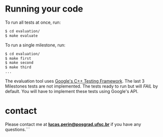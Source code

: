 # Running your code #


To run all tests at once, run:
```bash
$ cd evaluation/
$ make evaluate
```

To run a single milestone, run:
```bash
$ cd evaluation/
$ make first
$ make second
$ make third
...
```

The evaluation tool uses
[Google's C++ Testing Framework](https://code.google.com/p/googletest/).
The last 3 Milestones tests are not implemented. The tests ready to run
but will *FAIL* by default. You will have to implement these tests using
Google's API.

# contact #

Please contact me at **lucas.perin@posgrad.ufsc.br** if you have any questions.```
